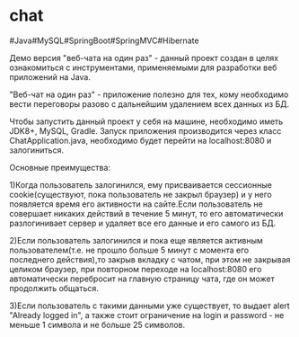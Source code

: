 # chat
#Java#MySQL#SpringBoot#SpringMVC#Hibernate

Демо версия "веб-чата на один раз" - данный проект создан в целях ознакомиться с инструментами, применяемыми для разработки веб приложений на Java.

"Веб-чат на один раз" - приложение полезно для тех, кому необходимо вести переговоры разово с дальнейшим удалением всех данных из БД.

Чтобы запустить данный проект у себя на машине, необходимо иметь JDK8+, MySQL, Gradle.
Запуск приложения производится через класс ChatApplication.java, необходимо будет перейти на localhost:8080 и залогиниться.

Основные преимущества:

1)Когда пользователь залогинился, ему присваивается сессионные cookie(существуют, пока пользователь не закрыл браузер) и у него появляется время его активности на сайте.Если пользователь не совершает никаких действий в течение 5 минут, то его автоматически разлогинивает сервер и удаляет все его данные и его самого из БД.

2)Если пользователь залогинился и пока еще является активным пользователем(т.е. не прошло больше 5 минут с момента его последнего действия),то закрыв вкладку с чатом, при этом не закрывая целиком браузер, при повторном переходе на localhost:8080 его автоматически перебросит на главную страницу чата, где он может продолжить общаться.

3)Если пользователь с такими данными уже существует, то выдает alert "Already logged in", а также стоит ограничение на login и password - не меньше 1 символа и не больше 25 символов. 
